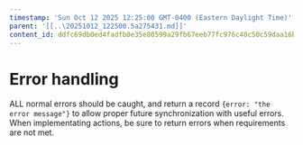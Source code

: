 ```yaml
---
timestamp: 'Sun Oct 12 2025 12:25:00 GMT-0400 (Eastern Daylight Time)'
parent: '[[..\20251012_122500.5a275431.md]]'
content_id: ddfc69db0ed4fadfb0e35e80599a29fb67eeb77fc976c40c50c59daa16ba2013
---
```


# Error handling

ALL normal errors should be caught, and return a record `{error: "the error message"}` to allow proper future synchronization with useful errors. When implementating actions, be sure to return errors when requirements are not met.

